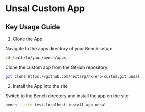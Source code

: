 # Unsal Custom App
## Key Usage Guide

1. Clone the App
   
Navigate to the apps directory of your Bench setup:
```bash
cd /path/to/your/bench/apps
```
Clone the custom app from the GitHub repository:
```bash
git clone https://github.com/nextarp/nx-erp-custom.git unsal
```
2. Install the App into the site
   
Switch to the Bench directory and install the app on the site:
```bash
bench --site test.localhost install-app unsal
```

